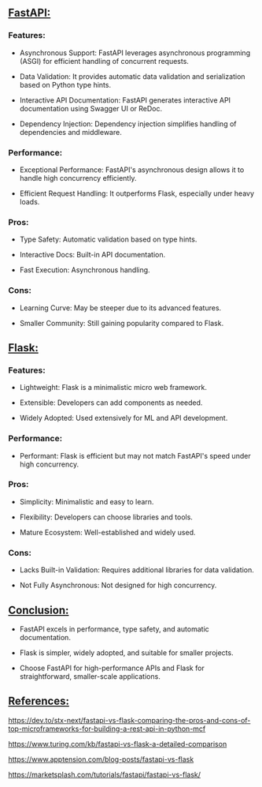## <ins>FastAPI:</ins>

 

### Features: 
 
  - Asynchronous Support: FastAPI leverages asynchronous programming (ASGI) for efficient handling of concurrent requests. 
  
  - Data Validation: It provides automatic data validation and serialization based on Python type hints. 
  
  - Interactive API Documentation: FastAPI generates interactive API documentation using Swagger UI or ReDoc. 
  
  - Dependency Injection: Dependency injection simplifies handling of dependencies and middleware. 
 
  
 
  ### Performance: 
 
  - Exceptional Performance: FastAPI's asynchronous design allows it to handle high concurrency efficiently. 
  
  - Efficient Request Handling: It outperforms Flask, especially under heavy loads. 
 
  
 
  ### Pros: 
 
  - Type Safety: Automatic validation based on type hints. 
  
  - Interactive Docs: Built-in API documentation. 
  
  - Fast Execution: Asynchronous handling. 
 
  
 
  ### Cons: 
 
  - Learning Curve: May be steeper due to its advanced features. 
  
  - Smaller Community: Still gaining popularity compared to Flask. 

  

 

## <ins>Flask:</ins>  

 

 ### Features: 
 
  - Lightweight: Flask is a minimalistic micro web framework. 
  
  - Extensible: Developers can add components as needed. 
  
  - Widely Adopted: Used extensively for ML and API development. 
 
  
 
  ### Performance: 
 
  - Performant: Flask is efficient but may not match FastAPI's speed under high concurrency. 
 
  
 
  ### Pros: 
 
  - Simplicity: Minimalistic and easy to learn. 
  
  - Flexibility: Developers can choose libraries and tools. 
  
  - Mature Ecosystem: Well-established and widely used. 
 
  
 
  ### Cons: 
 
  - Lacks Built-in Validation: Requires additional libraries for data validation. 
  
  - Not Fully Asynchronous: Not designed for high concurrency. 

 

## <ins>Conclusion:</ins>

 - FastAPI excels in performance, type safety, and automatic documentation. 
 
 - Flask is simpler, widely adopted, and suitable for smaller projects. 
 
 - Choose FastAPI for high-performance APIs and Flask for straightforward, smaller-scale applications. 

 

## <ins>References:</ins> 

https://dev.to/stx-next/fastapi-vs-flask-comparing-the-pros-and-cons-of-top-microframeworks-for-building-a-rest-api-in-python-mcf 

  

https://www.turing.com/kb/fastapi-vs-flask-a-detailed-comparison 

  

https://www.apptension.com/blog-posts/fastapi-vs-flask 

  

https://marketsplash.com/tutorials/fastapi/fastapi-vs-flask/ 

 
